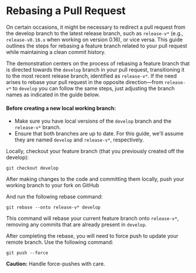 # Rebasing a Pull Request

On certain occasions, it might be necessary to redirect a pull request from the develop branch to the latest release branch, such as `release-v*` (e.g., `release-v0.16.x` when working on version 0.16), or vice versa. This guide outlines the steps for rebasing a feature branch related to your pull request while maintaining a clean commit history.

The demonstration centers on the process of rebasing a feature branch that is directed towards the `develop` branch in your pull request, transitioning it to the most recent release branch, identified as `release-v*`. If the need arises to rebase your pull request in the opposite direction—from `release-v*` to `develop`   you can follow the same steps, just adjusting the branch names as indicated in the guide below.


#### Before creating a new local working branch:
   - Make sure you have local versions of the `develop` branch and the `release-v*` branch.
   - Ensure that both branches are up to date. For this guide, we'll assume they are named `develop` and `release-v*`, respectively.
   
Locally, checkout your feature branch (that you previously created off the develop):
```
git checkout develop
```
After making changes to the code and committing them locally, push your working branch to your fork on GitHub

And run the following rebase command:

```
git rebase --onto release-v* develop
```
This command will rebase your current feature branch onto `release-v*`, removing any commits that are already present in `develop`.

After completing the rebase, you will need to force push to update your remote branch. Use the following command:

```
git push --force
```

**Caution:** Handle force-pushes with care.

